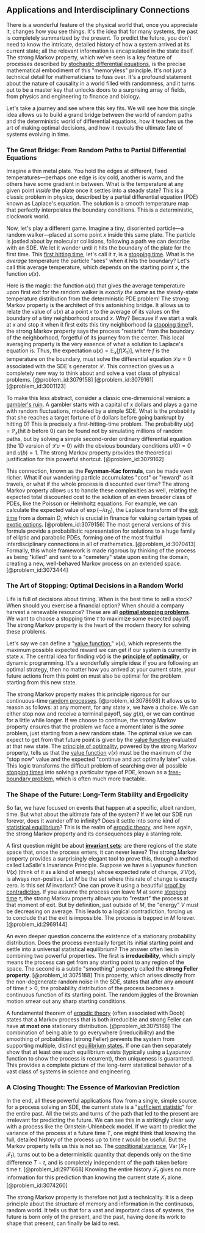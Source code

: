 ## Applications and Interdisciplinary Connections

There is a wonderful feature of the physical world that, once you appreciate it, changes how you see things. It's the idea that for many systems, the past is completely summarized by the present. To predict the future, you don't need to know the intricate, detailed history of how a system arrived at its current state; all the relevant information is encapsulated in the state itself. The strong Markov property, which we've seen is a key feature of processes described by [stochastic differential equations](@article_id:146124), is the precise mathematical embodiment of this "memoryless" principle. It's not just a technical detail for mathematicians to fuss over. It's a profound statement about the nature of causality in a world filled with randomness, and it turns out to be a master key that unlocks doors to a surprising array of fields, from physics and engineering to finance and biology.

Let's take a journey and see where this key fits. We will see how this single idea allows us to build a grand bridge between the world of random paths and the deterministic world of differential equations, how it teaches us the art of making optimal decisions, and how it reveals the ultimate fate of systems evolving in time.

### The Great Bridge: From Random Paths to Partial Differential Equations

Imagine a thin metal plate. You hold the edges at different, fixed temperatures—perhaps one edge is icy cold, another is warm, and the others have some gradient in between. What is the temperature at any given point *inside* the plate once it settles into a steady state? This is a classic problem in physics, described by a partial differential equation (PDE) known as Laplace's equation. The solution is a smooth temperature map that perfectly interpolates the boundary conditions. This is a deterministic, clockwork world.

Now, let's play a different game. Imagine a tiny, disoriented particle—a random walker—placed at some point $x$ inside this same plate. The particle is jostled about by molecular collisions, following a path we can describe with an SDE. We let it wander until it hits the boundary of the plate for the first time. This [first hitting time](@article_id:265812), let's call it $\tau$, is a [stopping time](@article_id:269803). What is the *average* temperature the particle "sees" when it hits the boundary? Let's call this average temperature, which depends on the starting point $x$, the function $u(x)$.

Here is the magic: the function $u(x)$ that gives the average temperature upon first exit for the random walker is *exactly the same* as the steady-state temperature distribution from the deterministic PDE problem! The strong Markov property is the architect of this astonishing bridge. It allows us to relate the value of $u(x)$ at a point $x$ to the average of its values on the boundary of a tiny neighborhood around $x$. Why? Because if we start a walk at $x$ and stop it when it first exits this tiny neighborhood (a [stopping time](@article_id:269803)!), the strong Markov property says the process "restarts" from the boundary of the neighborhood, forgetful of its journey from the center. This local averaging property is the very essence of what a solution to Laplace's equation is. Thus, the expectation $u(x) = \mathbb{E}_x[f(X_{\tau})]$, where $f$ is the temperature on the boundary, must solve the differential equation $\mathcal{L}u = 0$ associated with the SDE's generator $\mathcal{L}$. This connection gives us a completely new way to think about and solve a vast class of physical problems. [@problem_id:3079158] [@problem_id:3079161] [@problem_id:3001123]

To make this less abstract, consider a classic one-dimensional version: a [gambler's ruin](@article_id:261805). A gambler starts with a capital of $x$ dollars and plays a game with random fluctuations, modeled by a simple SDE. What is the probability that she reaches a target fortune of $b$ dollars before going bankrupt by hitting $0$? This is precisely a first-hitting-time problem. The probability $u(x) = \mathbb{P}_x(\text{hit } b \text{ before } 0)$ can be found not by simulating millions of random paths, but by solving a simple second-order ordinary differential equation (the 1D version of $\mathcal{L}u=0$) with the obvious boundary conditions $u(0)=0$ and $u(b)=1$. The strong Markov property provides the theoretical justification for this powerful shortcut. [@problem_id:3079162]

This connection, known as the **Feynman-Kac formula**, can be made even richer. What if our wandering particle accumulates "cost" or "reward" as it travels, or what if the whole process is discounted over time? The strong Markov property allows us to handle these complexities as well, relating the expected total discounted cost to the solution of an even broader class of PDEs, like the Poisson or Helmholtz equations. For example, we can calculate the expected value of $\exp(-\lambda \tau_D)$, the Laplace transform of the [exit time](@article_id:190109) from a domain $D$, which is crucial in finance for valuing certain types of [exotic options](@article_id:136576). [@problem_id:3079156] The most general versions of this formula provide a probabilistic representation for solutions to a huge family of elliptic and parabolic PDEs, forming one of the most fruitful interdisciplinary connections in all of mathematics. [@problem_id:3070413] Formally, this whole framework is made rigorous by thinking of the process as being "killed" and sent to a "cemetery" state upon exiting the domain, creating a new, well-behaved Markov process on an extended space. [@problem_id:3073444]

### The Art of Stopping: Optimal Decisions in a Random World

Life is full of decisions about timing. When is the best time to sell a stock? When should you exercise a financial option? When should a company harvest a renewable resource? These are all **[optimal stopping problems](@article_id:171058)**. We want to choose a stopping time $\tau$ to maximize some expected payoff. The strong Markov property is the heart of the modern theory for solving these problems.

Let's say we can define a "[value function](@article_id:144256)," $v(x)$, which represents the maximum possible expected reward we can get if our system is currently in state $x$. The central idea for finding $v(x)$ is the **[principle of optimality](@article_id:147039)**, or dynamic programming. It's a wonderfully simple idea: if you are following an optimal strategy, then no matter how you arrived at your current state, your future actions from this point on must also be optimal for the problem starting from this new state.

The strong Markov property makes this principle rigorous for our continuous-time [random processes](@article_id:267993). [@problem_id:3078698] It allows us to reason as follows: at any moment, for any state $x$, we have a choice. We can either stop now and receive a terminal payoff, say $g(x)$, or we can continue for a little while longer. If we choose to continue, the strong Markov property ensures that the problem we face a moment later is the *same* problem, just starting from a new random state. The optimal value we can expect to get from that future point is given by the [value function](@article_id:144256) evaluated at that new state. The [principle of optimality](@article_id:147039), powered by the strong Markov property, tells us that the [value function](@article_id:144256) $v(x)$ must be the maximum of the "stop now" value and the expected "continue and act optimally later" value. This logic transforms the difficult problem of searching over all possible [stopping times](@article_id:261305) into solving a particular type of PDE, known as a [free-boundary problem](@article_id:636342), which is often much more tractable.

### The Shape of the Future: Long-Term Stability and Ergodicity

So far, we have focused on events that happen at a specific, albeit random, time. But what about the ultimate fate of the system? If we let our SDE run forever, does it wander off to infinity? Does it settle into some kind of [statistical equilibrium](@article_id:186083)? This is the realm of [ergodic theory](@article_id:158102), and here again, the strong Markov property and its consequences play a starring role.

A first question might be about **[invariant sets](@article_id:274732)**: are there regions of the state space that, once the process enters, it can never leave? The strong Markov property provides a surprisingly elegant tool to prove this, through a method called LaSalle's Invariance Principle. Suppose we have a Lyapunov function $V(x)$ (think of it as a kind of energy) whose expected rate of change, $\mathcal{L}V(x)$, is always non-positive. Let $M$ be the set where this rate of change is exactly zero. Is this set $M$ invariant? One can prove it using a beautiful [proof by contradiction](@article_id:141636). If you assume the process *can* leave $M$ at some [stopping time](@article_id:269803) $\tau$, the strong Markov property allows you to "restart" the process at that moment of exit. But by definition, just outside of $M$, the "energy" $V$ must be decreasing on average. This leads to a logical contradiction, forcing us to conclude that the exit is impossible. The process is trapped in $M$ forever. [@problem_id:2969144]

An even deeper question concerns the existence of a stationary probability distribution. Does the process eventually forget its initial starting point and settle into a universal statistical equilibrium? The answer often lies in combining two powerful properties. The first is **irreducibility**, which simply means the process can get from any starting point to any region of the space. The second is a subtle "smoothing" property called the **strong Feller property**. [@problem_id:3075188] This property, which arises directly from the non-degenerate random noise in the SDE, states that after any amount of time $t>0$, the probability distribution of the process becomes a continuous function of its starting point. The random jiggles of the Brownian motion smear out any sharp starting conditions.

A fundamental theorem of [ergodic theory](@article_id:158102) (often associated with Doob) states that a Markov process that is both irreducible and strong Feller can have **at most one** stationary distribution. [@problem_id:3075168] The combination of being able to go everywhere (irreducibility) and the smoothing of probabilities (strong Feller) prevents the system from supporting multiple, distinct [equilibrium states](@article_id:167640). If one can then separately show that at least one such equilibrium exists (typically using a Lyapunov function to show the process is recurrent), then uniqueness is guaranteed. This provides a complete picture of the long-term statistical behavior of a vast class of systems in science and engineering.

### A Closing Thought: The Essence of Markovian Prediction

In the end, all these powerful applications flow from a single, simple source: for a process solving an SDE, the current state is a "[sufficient statistic](@article_id:173151)" for the entire past. All the twists and turns of the path that led to the present are irrelevant for predicting the future. We can see this in a strikingly clear way with a process like the Ornstein-Uhlenbeck model. If we want to predict the variance of the process at a future time $T$, one might think that knowing the full, detailed history of the process up to time $t$ would be useful. But the Markov property tells us this is not so. The [conditional variance](@article_id:183309), $\operatorname{Var}(X_T \mid \mathcal{F}_t)$, turns out to be a deterministic quantity that depends only on the time difference $T-t$, and is completely independent of the path taken before time $t$. [@problem_id:2971668] Knowing the entire history $\mathcal{F}_t$ gives no more information for this prediction than knowing the current state $X_t$ alone. [@problem_id:3074260]

The strong Markov property is therefore not just a technicality. It is a deep principle about the structure of memory and information in the continuous, random world. It tells us that for a vast and important class of systems, the future is born only of the present, and the past, having done its work to shape that present, can finally be laid to rest.